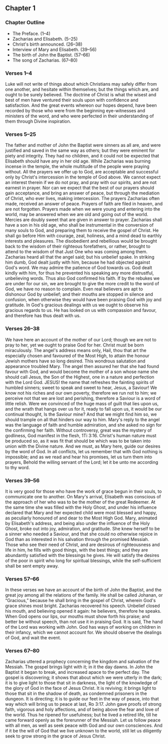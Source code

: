 ## Chapter 1

### Chapter Outline

- The Preface. (1–4)
- Zacharias and Elisabeth. (5–25)
- Christ's birth announced. (26–38)
- Interview of Mary and Elisabeth. (39–56)
- The birth of John the Baptist. (57–66)
- The song of Zacharias. (67–80)

### Verses 1–4

Luke will not write of things about which Christians may safely differ from one another, and hesitate within themselves; but the things which are, and ought to be surely believed. The doctrine of Christ is what the wisest and best of men have ventured their souls upon with confidence and satisfaction. And the great events whereon our hopes depend, have been recorded by those who were from the beginning eye-witnesses and ministers of the word, and who were perfected in their understanding of them through Divine inspiration.

### Verses 5–25

The father and mother of John the Baptist were sinners as all are, and were justified and saved in the same way as others; but they were eminent for piety and integrity. They had no children, and it could not be expected that Elisabeth should have any in her old age. While Zacharias was burning incense in the temple, the whole multitude of the people were praying without. All the prayers we offer up to God, are acceptable and successful only by Christ's intercession in the temple of God above. We cannot expect an interest therein if we do not pray, and pray with our spirits, and are not earnest in prayer. Nor can we expect that the best of our prayers should gain acceptance, and bring an answer of peace, but through the mediation of Christ, who ever lives, making intercession. The prayers Zacharias often made, received an answer of peace. Prayers of faith are filed in heaven, and are not forgotten. Prayers made when we were young and entering into the world, may be answered when we are old and going out of the world. Mercies are doubly sweet that are given in answer to prayer. Zacharias shall have a son in his old age, who shall be instrumental in the conversion of many souls to God, and preparing them to receive the gospel of Christ. He shall go before Him with courage, zeal, holiness, and a mind dead to earthly interests and pleasures. The disobedient and rebellious would be brought back to the wisdom of their righteous forefathers, or rather, brought to attend to the wisdom of that Just One who was coming among them. Zacharias heard all that the angel said; but his unbelief spake. In striking him dumb, God dealt justly with him, because he had objected against God's word. We may admire the patience of God towards us. God dealt kindly with him, for thus he prevented his speaking any more distrustful, unbelieving words. Thus also God confirmed his faith. If by the rebukes we are under for our sin, we are brought to give the more credit to the word of God, we have no reason to complain. Even real believers are apt to dishonour God by unbelief; and their mouths are stopped in silence and confusion, when otherwise they would have been praising God with joy and gratitude. In God's gracious dealings with us we ought to observe his gracious regards to us. He has looked on us with compassion and favour, and therefore has thus dealt with us.

### Verses 26–38

We have here an account of the mother of our Lord; though we are not to pray to her, yet we ought to praise God for her. Christ must be born miraculously. The angel's address means only, Hail, thou that art the especially chosen and favoured of the Most High, to attain the honour Jewish mothers have so long desired. This wondrous salutation and appearance troubled Mary. The angel then assured her that she had found favour with God, and would become the mother of a son whose name she should call Jesus, the Son of the Highest, one in a nature and perfection with the Lord God. JESUS! the name that refreshes the fainting spirits of humbled sinners; sweet to speak and sweet to hear, Jesus, a Saviour! We know not his riches and our own poverty, therefore we run not to him; we perceive not that we are lost and perishing, therefore a Saviour is a word of little relish. Were we convinced of the huge mass of guilt that lies upon us, and the wrath that hangs over us for it, ready to fall upon us, it would be our continual thought, Is the Saviour mine? And that we might find him so, we should trample on all that hinders our way to him. Mary's reply to the angel was the language of faith and humble admiration, and she asked no sign for the confirming her faith. Without controversy, great was the mystery of godliness, God manifest in the flesh, 1Ti 3:16. Christ's human nature must be produced so, as it was fit that should be which was to be taken into union with the Divine nature. And we must, as Mary here, guide our desires by the word of God. In all conflicts, let us remember that with God nothing is impossible; and as we read and hear his promises, let us turn them into prayers, Behold the willing servant of the Lord; let it be unto me according to thy word.

### Verses 39–56

It is very good for those who have the work of grace begun in their souls, to communicate one to another. On Mary's arrival, Elisabeth was conscious of the approach of her who was to be the mother of the great Redeemer. At the same time she was filled with the Holy Ghost, and under his influence declared that Mary and her expected child were most blessed and happy, as peculiarly honoured of and dear to the Most High God. Mary, animated by Elisabeth's address, and being also under the influence of the Holy Ghost, broke out into joy, admiration, and gratitude. She knew herself to be a sinner who needed a Saviour, and that she could no otherwise rejoice in God than as interested in his salvation through the promised Messiah. Those who see their need of Christ, and are desirous of righteousness and life in him, he fills with good things, with the best things; and they are abundantly satisfied with the blessings he gives. He will satisfy the desires of the poor in spirit who long for spiritual blessings, while the self-sufficient shall be sent empty away.

### Verses 57–66

In these verses we have an account of the birth of John the Baptist, and the great joy among all the relations of the family. He shall be called Johanan, or “Gracious,” because he shall bring in the gospel of Christ, wherein God's grace shines most bright. Zacharias recovered his speech. Unbelief closed his mouth, and believing opened it again: he believers, therefore he speaks. When God opens our lips, our mouths must show forth his praise; and better be without speech, than not use it in praising God. It is said, The hand of the Lord was working with John. God has ways of working on children in their infancy, which we cannot account for. We should observe the dealings of God, and wait the event.

### Verses 67–80

Zacharias uttered a prophecy concerning the kingdom and salvation of the Messiah. The gospel brings light with it; in it the day dawns. In John the Baptist it began to break, and increased apace to the perfect day. The gospel is discovering; it shows that about which we were utterly in the dark; it is to give light to those that sit in darkness, the light of the knowledge of the glory of God in the face of Jesus Christ. It is reviving; it brings light to those that sit in the shadow of death, as condemned prisoners in the dungeon. It is directing; it is to guide our feet in the way of peace, into that way which will bring us to peace at last, Ro 3:17. John gave proofs of strong faith, vigorous and holy affections, and of being above the fear and love of the world. Thus he ripened for usefulness; but he lived a retired life, till he came forward openly as the forerunner of the Messiah. Let us follow peace with all men, as well as seek peace with God and our own consciences. And if it be the will of God that we live unknown to the world, still let us diligently seek to grow strong in the grace of Jesus Christ.

